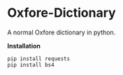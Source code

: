 # Oxfore-Dictionary
A normal Oxfore dictionary in python.

**Installation**
```
pip install requests
pip install bs4
```
